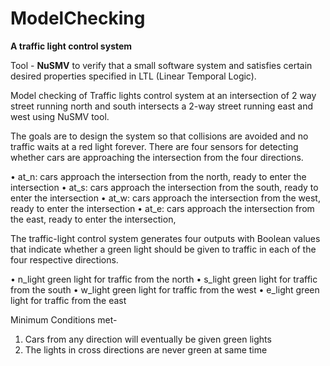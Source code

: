 # ModelChecking
**A traffic light control system**

Tool - **NuSMV** to verify that a small software system and satisfies certain desired properties specified in LTL (Linear Temporal Logic).

Model checking of Traffic lights control system at an intersection of 2 way street running north and south intersects a 2-way street running east and west using NuSMV tool.

The goals are to design the system so that collisions are avoided and no traffic waits at a red light forever. There are four sensors for detecting whether cars are approaching the intersection from the four directions.

• at_n: cars approach the intersection from the north, ready to enter the intersection
• at_s: cars approach the intersection from the south, ready to enter the intersection
• at_w: cars approach the intersection from the west, ready to enter the intersection
• at_e: cars approach the intersection from the east, ready to enter the intersection,

The traffic-light control system generates four outputs with Boolean values that indicate whether a green light should be given to traffic in each of the four respective directions.

• n_light green light for traffic from the north
• s_light green light for traffic from the south
• w_light green light for traffic from the west
• e_light green light for traffic from the east

Minimum Conditions met-

1. Cars from any direction will eventually be given green lights
2. The lights in cross directions are never green at same time

